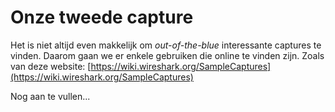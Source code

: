 # Onze tweede capture

Het is niet altijd even makkelijk om _out-of-the-blue_ interessante captures te vinden. Daarom gaan we er enkele gebruiken die online te vinden zijn. Zoals van deze website: [https://wiki.wireshark.org/SampleCaptures](https://wiki.wireshark.org/SampleCaptures)

Nog aan te vullen...

